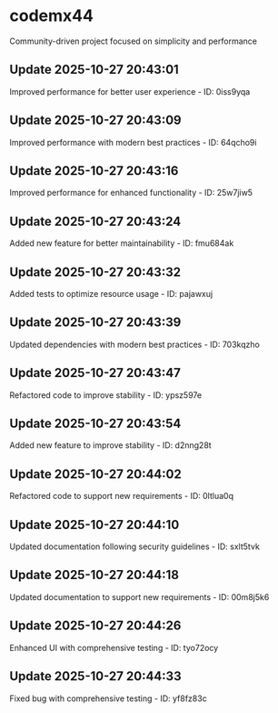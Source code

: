 # codemx44
Community-driven project focused on simplicity and performance

## Update 2025-10-27 20:43:01
Improved performance for better user experience - ID: 0iss9yqa


## Update 2025-10-27 20:43:09
Improved performance with modern best practices - ID: 64qcho9i


## Update 2025-10-27 20:43:16
Improved performance for enhanced functionality - ID: 25w7jiw5


## Update 2025-10-27 20:43:24
Added new feature for better maintainability - ID: fmu684ak


## Update 2025-10-27 20:43:32
Added tests to optimize resource usage - ID: pajawxuj


## Update 2025-10-27 20:43:39
Updated dependencies with modern best practices - ID: 703kqzho


## Update 2025-10-27 20:43:47
Refactored code to improve stability - ID: ypsz597e


## Update 2025-10-27 20:43:54
Added new feature to improve stability - ID: d2nng28t


## Update 2025-10-27 20:44:02
Refactored code to support new requirements - ID: 0ltlua0q


## Update 2025-10-27 20:44:10
Updated documentation following security guidelines - ID: sxlt5tvk


## Update 2025-10-27 20:44:18
Updated documentation to support new requirements - ID: 00m8j5k6


## Update 2025-10-27 20:44:26
Enhanced UI with comprehensive testing - ID: tyo72ocy


## Update 2025-10-27 20:44:33
Fixed bug with comprehensive testing - ID: yf8fz83c


